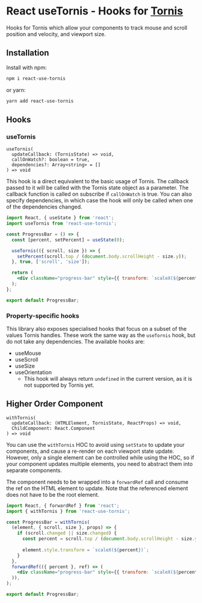# React useTornis - Hooks for [Tornis](https://github.com/robb0wen/tornis)

Hooks for Tornis which allow your components to track mouse and scroll position and velocity, and viewport size.

## Installation

Install with npm:

```sh
npm i react-use-tornis
```

or yarn:

```sh
yarn add react-use-tornis
```

## Hooks

### useTornis

```
useTornis(
  updateCallback: (TornisState) => void,
  callOnWatch?: boolean = true,
  dependencies?: Array<string> = []
) => void
```

This hook is a direct equivalent to the basic usage of Tornis. The callback passed to it will be called with the Tornis state object as a parameter. The callback function is called on subscribe if `callOnWatch` is true. You can also specify dependencies, in which case the hook will only be called when one of the dependencies changed.

```jsx
import React, { useState } from 'react';
import useTornis from 'react-use-tornis';

const ProgressBar = () => {
  const [percent, setPercent] = useState(0);

  useTornis(({ scroll, size }) => {
    setPercent(scroll.top / (document.body.scrollHeight - size.y));
  }, true, ['scroll', 'size']);

  return (
    <div className="progress-bar" style={{ transform: `scaleX(${percent})` }} />
  );
};

export default ProgressBar;
```

### Property-specific hooks

This library also exposes specialised hooks that focus on a subset of the values Tornis handles. These work the same way as the `useTornis` hook, but do not take any dependencies.
The available hooks are:

* useMouse
* useScroll
* useSize
* useOrientation
  - This hook will always return `undefined` in the current version, as it is not supported by Tornis yet.
  
## Higher Order Component

```
withTornis(
  updateCallback: (HTMLElement, TornisState, ReactProps) => void,
  ChildComponent: React.Component
) => void
```

You can use the `withTornis` HOC to avoid using `setState` to update your components, and cause a re-render on each viewport state update. However, only a single element can be controlled while using the HOC, so if your component updates multiple elements, you need to abstract them into separate components.

The component needs to be wrapped into a `forwardRef` call and consume the ref on the HTML element to update. Note that the referenced element does not have to be the root element.

```jsx
import React, { forwardRef } from 'react';
import { withTornis } from 'react-use-tornis';

const ProgressBar = withTornis(
  (element, { scroll, size }, props) => {
    if (scroll.changed || size.changed) {
      const percent = scroll.top / (document.body.scrollHeight - size.y);
      
      element.style.transform = `scaleX(${percent})`;
    }
  },
  forwardRef(({ percent }, ref) => (
    <div className="progress-bar" style={{ transform: `scaleX(${percent})` }} />
  )),
);

export default ProgressBar;
```
